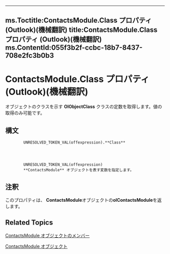 

---
ms.Toctitle:ContactsModule.Class プロパティ (Outlook)(機械翻訳)
title:ContactsModule.Class プロパティ (Outlook)(機械翻訳)
ms.ContentId:055f3b2f-ccbc-18b7-8437-708e2fc3b0b3
---
# ContactsModule.Class プロパティ (Outlook)(機械翻訳)




オブジェクトのクラスを示す **OlObjectClass** クラスの定数を取得します。値の取得のみ可能です。

## 構文

            UNRESOLVED_TOKEN_VAL(offexpression).**Class**




            UNRESOLVED_TOKEN_VAL(offexpression)
            **ContactsModule** オブジェクトを表す変数を指定します。



## 注釈
このプロパティは、 **ContactsModule**オブジェクトの**olContactsModule**を返します。



## Related Topics

[ContactsModule オブジェクトのメンバー](b40e316b-2b79-6e46-0bda-7feb67ca5b9e.md)

[ContactsModule オブジェクト](fb183bd5-c72f-b38f-97e3-209a2a463d24.md)




